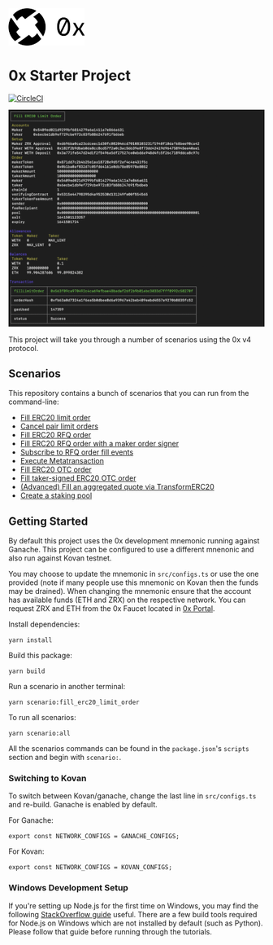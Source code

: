 <img src="https://github.com/0xProject/branding/blob/master/0x%20Logo/PNG/0x-Logo-Black.png" width="150px" >

# 0x Starter Project

[![CircleCI](https://circleci.com/gh/0xProject/0x-starter-project.svg?style=svg)](https://circleci.com/gh/0xProject/0x-starter-project)

![cli](./content/screenshot.png)

This project will take you through a number of scenarios using the 0x v4 protocol.

## Scenarios

This repository contains a bunch of scenarios that you can run from the command-line:

-   [Fill ERC20 limit order](./src/scenarios/fill_erc20_limit_order.ts)
-   [Cancel pair limit orders](./src/scenarios/cancel_pair_limit_orders.ts)
-   [Fill ERC20 RFQ order](./src/scenarios/fill_erc20_rfq_order.ts)
-   [Fill ERC20 RFQ order with a maker order signer](./src/scenarios/fill_erc20_rfq_order_with_maker_order_signer.ts)
-   [Subscribe to RFQ order fill events](./src/scenarios/fill_erc20_limit_order.ts)
-   [Execute Metatransaction](src/scenarios/execute_metatransaction_fill_rfq_order.ts)
-   [Fill ERC20 OTC order](./src/scenarios/fill_erc20_otc_order.ts)
-   [Fill taker-signed ERC20 OTC order](./src/scenarios/fill_taker_signed_erc20_otc_order.ts)
-   [(Advanced) Fill an aggregated quote via TransformERC20](./src/scenarios/transform_erc20.ts)
-   [Create a staking pool](./src/scenarios/create_staking_pool.ts)

## Getting Started

By default this project uses the 0x development mnemonic running against Ganache. This project can be configured to use a different mnenonic and also run against Kovan testnet.

You may choose to update the mnemonic in `src/configs.ts` or use the one provided (note if many people use this mnemonic on Kovan then the funds may be drained). When changing the mnemonic ensure that the account has available funds (ETH and ZRX) on the respective network. You can request ZRX and ETH from the 0x Faucet located in [0x Portal](https://0xproject.com/portal/account).

Install dependencies:

```
yarn install
```

Build this package:

```
yarn build
```

Run a scenario in another terminal:

```
yarn scenario:fill_erc20_limit_order
```

To run all scenarios:

```
yarn scenario:all
```

All the scenarios commands can be found in the `package.json`'s `scripts` section and begin with `scenario:`.

### Switching to Kovan

To switch between Kovan/ganache, change the last line in `src/configs.ts` and re-build. Ganache is enabled by default.

For Ganache:

```
export const NETWORK_CONFIGS = GANACHE_CONFIGS;
```

For Kovan:

```
export const NETWORK_CONFIGS = KOVAN_CONFIGS;
```

### Windows Development Setup

If you're setting up Node.js for the first time on Windows, you may find the following [StackOverflow guide](https://stackoverflow.com/questions/15126050/running-python-on-windows-for-node-js-dependencies/39648550#39648550) useful. There are a few build tools required for Node.js on Windows which are not installed by default (such as Python). Please follow that guide before running through the tutorials.
